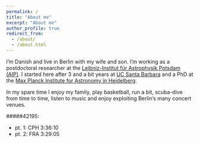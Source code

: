 ```yaml
---
permalink: /
title: "About me"
excerpt: "About me"
author_profile: true
redirect_from: 
  - /about/
  - /about.html
---
```


I’m Danish and live in Berlin with my wife and son. I’m working as a postdoctoral researcher at the 
[Leibniz-Institut für Astrophysik Potsdam (AIP)](http://www.aip.de/en). 
I started here after 3 and a bit years at 
[UC Santa Barbara](http://web.physics.ucsb.edu/~astrogroup/) 
and a PhD at the 
[Max Planck Institute for Astronomy in Heidelberg](http://www.mpia.de/). 

In my spare time I enjoy my family, play basketball, run a bit, scuba-dive from time to time, listen to music and enjoy exploiting Berlin’s many concert venues.

#####42195:
* pt. 1:            CPH    3:36:10
* pt. 2:            FRA    3:29:05